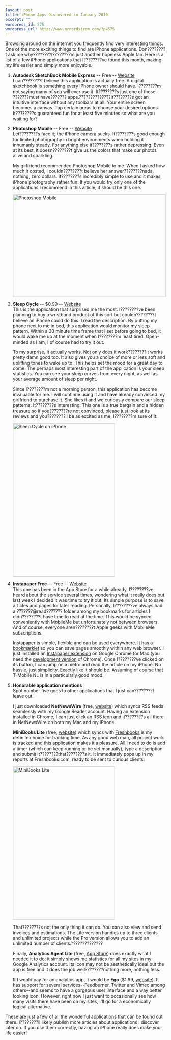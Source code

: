 ```yaml
--- 
layout: post
title: iPhone Apps Discovered in January 2010
excerpt: ""
wordpress_id: 575
wordpress_url: http://www.mrnordstrom.com/?p=575
---
```

<p>Browsing around on the internet you frequently find very interesting things. One of the more exciting things to find are iPhone applications. Don????????t ask me why????????I????????m just another hopeless Apple fan. Here is a list of a few iPhone applications that I????????ve found this month, making my life easier and simply more enjoyable.</p>
<!--more-->
<ol>
<li>
<p><strong>Autodesk SketchBook Mobile Express</strong> -- Free -- <a href="http://usa.autodesk.com/adsk/servlet/pc/item?siteID=123112&id=13872203">Website</a><br>I can????????t believe this application is actually free. A digital sketchbook is something every iPhone owner should have. I????????m not saying many of you will ever use it. It????????s just one of those ???????must have??????? apps.??????????????It????????s got an intuitive interface without any toolbars at all. Your entire screen becomes a canvas. Tap certain areas to choose your desired options. It????????s guaranteed fun for at least five minutes so what are you waiting for?</p>
</li>
<li>
<p><strong>Photoshop Mobile</strong> -- Free -- <a href="http://mobile.photoshop.com/iphone/">Website</a><br>
Let????????s face it; the iPhone camera sucks. It????????s good enough for limited photography in bright environments when holding it inhumanly steady. For anything else it????????s rather depressing. Even at its best, it doesn????????t give us the colors that make our photos alive and sparkling.</p>

<p>My girlfriend recommended Photoshop Mobile to me. When I asked how much it costed, I couldn????????t believe her answer????????nada, nothing, zero dollars. It????????s incredibly simple to use and it makes iPhone photography rather fun. If you would try only one of the applications I recommend in this article, it should be this one.</p>
<p>
<a href="http://www.flickr.com/photos/mrnordstrom/4284490211/" title="Photoshop Mobile by Daniel Nordstrom, on Flickr"><img src="http://farm3.static.flickr.com/2693/4284490211_b7e957da0a.jpg" width="480" height="320" alt="Photoshop Mobile" /></a>
</p>
</li>
<li>
<p><strong>Sleep Cycle</strong> -- $0.99 -- <a href="http://www.lexwarelabs.com/sleepcycle/">Website</a><br>
This is the application that surprised me the most. I????????ve been planning to buy a wristband product of this sort but couldn????????t believe an iPhone could do this. I read the description. By putting my phone next to me in bed, this application would monitor my sleep pattern. Within a 30 minute time frame that I set before going to bed, it would wake me up at the moment when I????????m least tired. Open-minded as I am, I of course had to try it out.</p>

<p>To my surprise, it actually works. Not only does it work????????it works pretty damn good too. It also gives you a choice of more or less soft and uplifting tones to wake up to. This helps set the mood for a great day to come. The perhaps most interesting part of the application is your sleep statistics. You can see your sleep curves from every night, as well as your average amount of sleep per night.</p>

<p>Since I????????m not a morning person, this application has become invaluable for me. I will continue using it and have already convinced my girlfriend to purchase it. She likes it and we curiously compare our sleep patterns. It????????s interesting. This one is a true bargain and a hidden treasure so if you????????re not convinced, please just look at its reviews and you????????ll be as excited as me, I????????m sure of it.</p>
<p>
<a href="http://www.flickr.com/photos/mrnordstrom/4285237180/" title="Sleep Cycle on iPhone by Daniel Nordstrom, on Flickr"><img src="http://farm5.static.flickr.com/4039/4285237180_7111b1c5ff_o.jpg" width="320" height="480" alt="Sleep Cycle on iPhone" /></a>
</p>
</li>
<li>
<p><strong>Instapaper Free</strong> -- Free -- <a href="http://www.instapaper.com/iphone">Website</a><br>
This one has been in the App Store for a while already. I????????ve heard about the service several times, wondering what it really does but last week I decided it was time to try it out. Its simple purpose is to save articles and pages for later reading. Personally, I????????ve always had a ???????@read??????? folder among my bookmarks for articles I didn????????t have time to read at the time. This would be synced conveniently with MobileMe but unfortunately not between browsers. And of course, everyone aren????????t Apple geeks with MobileMe subscriptions.</p>

<p>Instapaper is simple, flexible and can be used everywhere. It has a <a href="http://www.instapaper.com/extras">bookmarklet</a> so you can save pages smoothly within any web browser. I just installed an <a href="https://chrome.google.com/extensions/detail/fldildgghjoohccppflaohodcnmlacpb">Instapaper extension</a> on Google Chrome for Mac (you need the <a href="http://dev.chromium.org/getting-involved/dev-channel">development version</a> of Chrome). Once I????????ve clicked on its button, I can jump on a metro and read the article on my iPhone. No hassle, just simplicity. Exactly like it should be. Assuming of course that T-Mobile NL is in a particularly good mood.</p>
</li>
<li>
<p><strong>Honorable application mentions</strong><br>
Spot number five goes to other applications that I just can????????t leave out.</p>

<p>I just downloaded <strong>NetNewsWire</strong> (free, <a href="http://www.newsgator.com/Individuals/NetNewsWireiPhone/Default.aspx">website</a>) which syncs RSS feeds seamlessly with my Google Reader account. Having an extension installed in Chrome, I can just click an RSS icon and it????????s all there in NetNewsWire on both my Mac and my iPhone.</p>

<p><strong>MiniBooks Lite</strong> (free, <a href="http://www.freshbooks.com/minibooks/">website</a>) which syncs with <a href="http://www.freshbooks.com/">Freshbooks</a> is my definite choice for tracking time. As any good web man, all project work is tracked and this application makes it a pleasure. All I need to do is add a timer (which can keep running or be set manually), type a description and submit it????????that????????s it. It immediately pops up in my reports at Freshbooks.com, ready to be sent to curious clients.</p>

<p><a href="http://www.flickr.com/photos/mrnordstrom/4285225278/" title="MiniBooks Lite by Daniel Nordstrom, on Flickr"><img src="http://farm3.static.flickr.com/2697/4285225278_ea8ac8b758_o.jpg" width="320" height="480" alt="MiniBooks Lite" /></a></p>

<p>That????????s not the only thing it can do. You can also view and send invoices and estimations. The Lite version handles up to three clients and unlimited projects while the Pro version allows you to add an unlimited number of clients.??????????????</p>

<p>Finally, <strong>Analytics Agent Lite</strong> (free, <a href="http://itunes.apple.com/WebObjects/MZStore.woa/wa/browserRedirect?url=itms%253A%252F%252Fitunes.apple.com%252FWebObjects%252FMZStore.woa%252Fwa%252FviewSoftware%253Fid%253D319449785%2526mt%253D8%2526uo%253D2%2526uo%253D2%2526partnerId%253D30%2526partnerId%253D30%2526siteID%253Dh3.Gw.xKpLo-gSCwyxHpxBmVUYCU5UHXfw">App Store</a>) does exactly what I needed it to do; it simply shows me statistics for all my sites in my Google Analytics account. Its icon may not be aesthetically ideal but the app is free and it does the job well????????nothing more, nothing less.</p>
<p>If I would pay for an analytics app, it would be <strong>Ego</strong> ($1.99, <a href="http://ego-app.com/">website</a>). It has support for several services--Feedburner, Twitter and Vimeo among others--and seems to have a gorgeous user interface and a way better looking icon. However, right now I just want to occasionally see how many visits there have been on my sites, I'll go for a economically logical alternative.</p>
</li>
</ol>

These are just a few of all the wonderful applications that can be found out there. I????????ll likely publish more articles about applications I discover later on. If you use them correctly, having an iPhone really does make your life easier!
